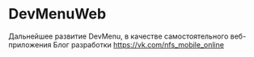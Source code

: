 # DevMenuWeb
Дальнейшее развитие DevMenu, в качестве самостоятельного веб-приложения
Блог разработки https://vk.com/nfs_mobile_online

